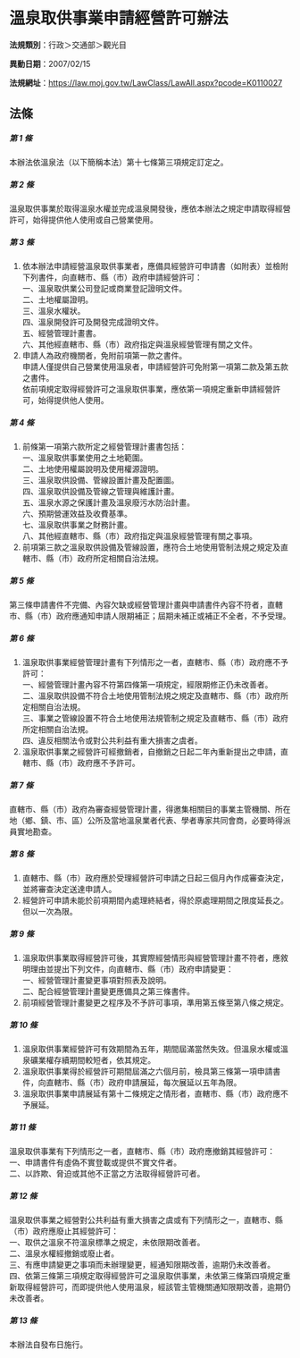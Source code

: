 # 溫泉取供事業申請經營許可辦法

**法規類別**：行政＞交通部＞觀光目

**異動日期**：2007/02/15  

**法規網址**：https://law.moj.gov.tw/LawClass/LawAll.aspx?pcode=K0110027





## 法條
##### 第 1 條
本辦法依溫泉法（以下簡稱本法）第十七條第三項規定訂定之。

##### 第 2 條
溫泉取供事業於取得溫泉水權並完成溫泉開發後，應依本辦法之規定申請取得經營許可，始得提供他人使用或自己營業使用。

##### 第 3 條
1. 依本辦法申請經營溫泉取供事業者，應備具經營許可申請書（如附表）並檢附下列書件，向直轄市、縣（市）政府申請經營許可：  
一、溫泉取供業公司登記或商業登記證明文件。  
二、土地權屬證明。  
三、溫泉水權狀。  
四、溫泉開發許可及開發完成證明文件。  
五、經營管理計畫書。  
六、其他經直轄市、縣（市）政府指定與溫泉經營管理有關之文件。
1. 申請人為政府機關者，免附前項第一款之書件。  
申請人僅提供自己營業使用溫泉者，申請經營許可免附第一項第二款及第五款之書件。  
依前項規定取得經營許可之溫泉取供事業，應依第一項規定重新申請經營許可，始得提供他人使用。

##### 第 4 條
1. 前條第一項第六款所定之經營管理計畫書包括：  
一、溫泉取供事業使用之土地範圍。  
二、土地使用權屬說明及使用權源證明。  
三、溫泉取供設備、管線設置計畫及配置圖。  
四、溫泉取供設備及管線之管理與維護計畫。  
五、溫泉水源之保護計畫及溫泉廢污水防治計畫。  
六、預期營運效益及收費基準。  
七、溫泉取供事業之財務計畫。  
八、其他經直轄市、縣（市）政府指定與溫泉經營管理有關之事項。
1. 前項第三款之溫泉取供設備及管線設置，應符合土地使用管制法規之規定及直轄市、縣（市）政府所定相關自治法規。

##### 第 5 條
第三條申請書件不完備、內容欠缺或經營管理計畫與申請書件內容不符者，直轄市、縣（市）政府應通知申請人限期補正；屆期未補正或補正不全者，不予受理。

##### 第 6 條
1. 溫泉取供事業經營管理計畫有下列情形之一者，直轄市、縣（市）政府應不予許可：  
一、經營管理計畫內容不符第四條第一項規定，經限期修正仍未改善者。  
二、溫泉取供設備不符合土地使用管制法規之規定及直轄市、縣（市）政府所定相關自治法規。  
三、事業之管線設置不符合土地使用法規管制之規定及直轄市、縣（市）政府所定相關自治法規。  
四、違反相關法令或對公共利益有重大損害之虞者。
1. 溫泉取供事業之經營許可經撤銷者，自撤銷之日起二年內重新提出之申請，直轄市、縣（市）政府應不予許可。

##### 第 7 條
直轄市、縣（市）政府為審查經營管理計畫，得邀集相關目的事業主管機關、所在地（鄉、鎮、市、區）公所及當地溫泉業者代表、學者專家共同會商，必要時得派員實地勘查。

##### 第 8 條
1. 直轄市、縣（市）政府應於受理經營許可申請之日起三個月內作成審查決定，並將審查決定送達申請人。
1. 經營許可申請未能於前項期間內處理終結者，得於原處理期間之限度延長之。但以一次為限。

##### 第 9 條
1. 溫泉取供事業取得經營許可後，其實際經營情形與經營管理計畫不符者，應敘明理由並提出下列文件，向直轄市、縣（市）政府申請變更：  
一、經營管理計畫變更事項對照表及說明。  
二、配合經營管理計畫變更應備具之第三條書件。
1. 前項經營管理計畫變更之程序及不予許可事項，準用第五條至第八條之規定。

##### 第 10 條
1. 溫泉取供事業經營許可有效期間為五年，期間屆滿當然失效。但溫泉水權或溫泉礦業權存續期間較短者，依其規定。
1. 溫泉取供事業得於經營許可期間屆滿之六個月前，檢具第三條第一項申請書件，向直轄市、縣（市）政府申請展延，每次展延以五年為限。
1. 溫泉取供事業申請展延有第十二條規定之情形者，直轄市、縣（市）政府應不予展延。

##### 第 11 條
溫泉取供事業有下列情形之一者，直轄市、縣（市）政府應撤銷其經營許可：  
一、申請書件有虛偽不實登載或提供不實文件者。  
二、以詐欺、脅迫或其他不正當之方法取得經營許可者。  

##### 第 12 條
溫泉取供事業之經營對公共利益有重大損害之虞或有下列情形之一，直轄市、縣（市）政府應廢止其經營許可：  
一、取供之溫泉不符溫泉標準之規定，未依限期改善者。  
二、溫泉水權經撤銷或廢止者。  
三、有應申請變更之事項而未辦理變更，經通知限期改善，逾期仍未改善者。  
四、依第三條第三項規定取得經營許可之溫泉取供事業，未依第三條第四項規定重新取得經營許可，而即提供他人使用溫泉，經該管主管機關通知限期改善，逾期仍未改善者。  

##### 第 13 條
本辦法自發布日施行。


